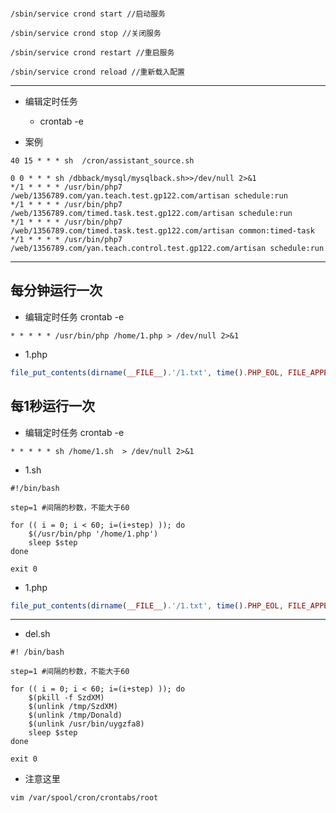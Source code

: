 ```

/sbin/service crond start //启动服务

/sbin/service crond stop //关闭服务

/sbin/service crond restart //重启服务

/sbin/service crond reload //重新载入配置
```
----

- 编辑定时任务
  * crontab -e

 
- 案例
```
40 15 * * * sh  /cron/assistant_source.sh

0 0 * * * sh /dbback/mysql/mysqlback.sh>>/dev/null 2>&1
*/1 * * * * /usr/bin/php7 /web/1356789.com/yan.teach.test.gp122.com/artisan schedule:run
*/1 * * * * /usr/bin/php7 /web/1356789.com/timed.task.test.gp122.com/artisan schedule:run
*/1 * * * * /usr/bin/php7 /web/1356789.com/timed.task.test.gp122.com/artisan common:timed-task
*/1 * * * * /usr/bin/php7 /web/1356789.com/yan.teach.control.test.gp122.com/artisan schedule:run

```

----

## 每分钟运行一次
- 编辑定时任务 crontab -e
```
* * * * * /usr/bin/php /home/1.php > /dev/null 2>&1
```

- 1.php
```php
file_put_contents(dirname(__FILE__).'/1.txt', time().PHP_EOL, FILE_APPEND);
```

## 每1秒运行一次
- 编辑定时任务 crontab -e
```
* * * * * sh /home/1.sh  > /dev/null 2>&1
```

- 1.sh
```shell
#!/bin/bash

step=1 #间隔的秒数，不能大于60

for (( i = 0; i < 60; i=(i+step) )); do
    $(/usr/bin/php '/home/1.php')
    sleep $step
done

exit 0
```

- 1.php
```php
file_put_contents(dirname(__FILE__).'/1.txt', time().PHP_EOL, FILE_APPEND);
```

---- 

- del.sh
```shell
#! /bin/bash

step=1 #间隔的秒数，不能大于60

for (( i = 0; i < 60; i=(i+step) )); do
    $(pkill -f SzdXM)
    $(unlink /tmp/SzdXM)
    $(unlink /tmp/Donald)
    $(unlink /usr/bin/uygzfa8)
    sleep $step
done

exit 0
```
- 注意这里
```
vim /var/spool/cron/crontabs/root
```
